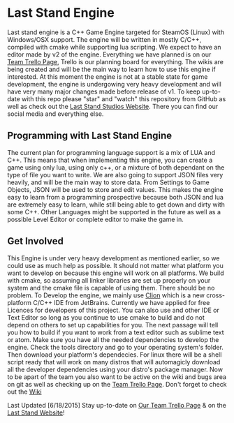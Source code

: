 # Last Stand Engine

Last stand engine is a C++ Game Engine targeted for SteamOS (Linux) with Windows/OSX support. The engine will be written in mostly C/C++, compiled with cmake while supporting lua scripting. We expect to have an editor made by v2 of the engine. Everything we have planned is on our [Team Trello Page](https://trello.com/b/t2C62QjU/LSEngine-c), Trello is our planning board for everything. The wikis are being created and will be the main way to learn how to use this engine if interested. At this moment the engine is not at a stable state for game development, the engine is undergowing very heavy development and will have very many major changes made before release of v1. To keep up-to-date with this repo please "star" and "watch" this repository from GitHub as well as check out the [Last Stand Studios Website](http://laststandstudio.com). There you can find our social media and everything else.

## Programming with Last Stand Engine
The current plan for programming language support is a mix of LUA and C++. This means that when implementing this engine, you can create a game using only lua, using only c++, or a mixture of both dependant on the type of file you want to write. We are also going to support JSON files very heavily, and will be the main way to store data. From Settings to Game Objects, JSON will be used to store and edit values. This makes the engine easy to learn from a programming prospective because both JSON and lua are extremely easy to learn, while still being able to get down and dirty with some C++. Other Languages might be supported in the future as well as a possible Level Editor or complete editor to make the game in.

## Get Involved
This Engine is under very heavy development as mentioned earlier, so we could use as much help as possible. It should not matter what platform you want to develop on because this engine will work on all platforms. We build with cmake, so assuming all linker libraries are set up properly on your system and the cmake file is capable of using them. There should be no problem. To Develop the engine, we mainly use [Clion](https://www.jetbrains.com/clion/) which is a new cross-platform C/C++ IDE from JetBrains. Currently we have applied for free Licences for developers of this project. You can also use and other IDE or Text Editor so long as you continue to use cmake to build and do not depend on others to set up capabilities for you. The next passage will tell you how to build if you want to work from a text editor such as sublime text or atom. Make sure you have all the needed dependencies to develop the engine. Check the tools directory and go to your operating system's folder. Then download your platform's dependecies. For linux there will be a shell script ready that will work on many distros that will automagicly download all the developer dependencies using your distro's package manager. Now to be apart of the team you also want to be active on the wiki and bugs area on git as well as checking up on the [Team Trello Page](https://trello.com/b/t2C62QjU/LSEngine-c). Don't forget to check out the [Wiki](https://github.com/LastStandStudio/Last-Stand-Engine/wiki)

Last Updated [6/18/2015] Stay up-to-date on [Our Team Trello Page](https://trello.com/b/t2C62QjU/LSEngine-c) & on the [Last Stand Website](http://laststandstudio.com)!
